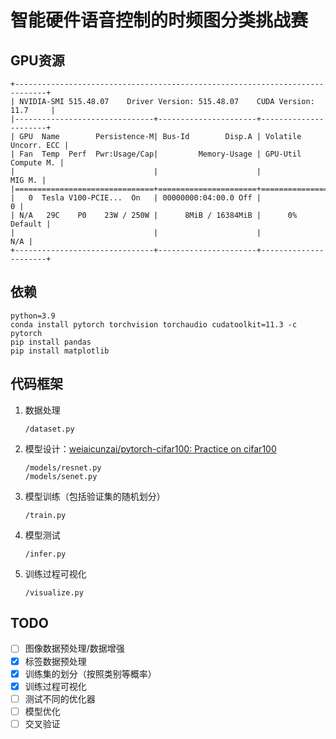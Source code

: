# 智能硬件语音控制的时频图分类挑战赛

## GPU资源

```shell
+-----------------------------------------------------------------------------+
| NVIDIA-SMI 515.48.07    Driver Version: 515.48.07    CUDA Version: 11.7     |
|-------------------------------+----------------------+----------------------+
| GPU  Name        Persistence-M| Bus-Id        Disp.A | Volatile Uncorr. ECC |
| Fan  Temp  Perf  Pwr:Usage/Cap|         Memory-Usage | GPU-Util  Compute M. |
|                               |                      |               MIG M. |
|===============================+======================+======================|
|   0  Tesla V100-PCIE...  On   | 00000000:04:00.0 Off |                    0 |
| N/A   29C    P0    23W / 250W |      8MiB / 16384MiB |      0%      Default |
|                               |                      |                  N/A |
+-------------------------------+----------------------+----------------------+
```

## 依赖

```shell
python=3.9
conda install pytorch torchvision torchaudio cudatoolkit=11.3 -c pytorch
pip install pandas
pip install matplotlib
```

## 代码框架

1. 数据处理

   ```
   /dataset.py
   ```
2. 模型设计：[weiaicunzai/pytorch-cifar100: Practice on cifar100](https://github.com/weiaicunzai/pytorch-cifar100)

   ```
   /models/resnet.py
   /models/senet.py
   ```
3. 模型训练（包括验证集的随机划分）

   ```
   /train.py
   ```
4. 模型测试

   ```
   /infer.py
   ```
5. 训练过程可视化

   ```
   /visualize.py
   ```

## TODO

- [ ] 图像数据预处理/数据增强
- [X] 标签数据预处理
- [X] 训练集的划分（按照类别等概率）
- [X] 训练过程可视化
- [ ] 测试不同的优化器
- [ ] 模型优化
- [ ] 交叉验证
